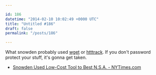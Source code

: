 ```yaml
---

id: 186
datetime: "2014-02-10 10:02:49 +0000 UTC"
title: "Untitled #186"
draft: false
permalink: "/posts/186"

---
```


What snowden probably used [wget](http://www.linuxjournal.com/content/downloading-entire-web-site-wget) or [htttrack](http://davidcaylor.com/2009/11/01/archiving-a-site-using-httrack/). If you don't password protect your stuff, it's gonna get taken. 

 
 * [Snowden Used Low-Cost Tool to Best N.S.A. - NYTimes.com](http://www.nytimes.com/2014/02/09/us/snowden-used-low-cost-tool-to-best-nsa.html?_r=0)


